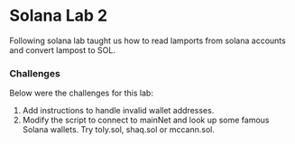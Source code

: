 # Solana Lab 2

Following solana lab taught us how to read lamports from solana accounts and convert lampost to SOL.

### Challenges
Below were the challenges for this lab:

1. Add instructions to handle invalid wallet addresses.
2. Modify the script to connect to mainNet and look up some famous Solana wallets. Try toly.sol, shaq.sol or mccann.sol.
